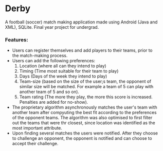 # Derby
A football (soccer) match making application made using Android (Java and XML), SQLite. Final year project for undergrad.

### Features:
* Users can register themselves and add players to their teams, prior to the match-making process.
* Users can add the following preferences:
  1. Location (where all can they intend to play)
  2. Timing (Time most suitable for their team to play)
  3. Days (Days of the week they intend to play)
  4. Team-size (based on the size of the user;s team, the opponent of similar size will be matched. For example a team of 5 can play with another team of 5 and so on).
  5. Team rating (The more they play, the more this score is increased. Penalties are added for no-show).
* The proprietary algorithm asynchronously matches the user's team with another team after compyuting the best fit according to the preferences of the opponent teams. The algorithm was also optimised to first filter out the teams that were thr closest, since location was identified as the most important attribute. 
* Upon finding several matches the users were notified. After they choose to challenge an opponent, the opponent is notified and can choose to accept their challenge.
